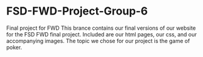 # FSD-FWD-Project-Group-6
Final project for FWD
This brance contains our final versions of our website for the FSD FWD final project. Included are our html pages, our css, and our accompanying images. The topic we chose for our project is the game of poker.
